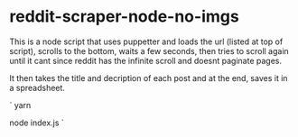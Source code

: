 # reddit-scraper-node-no-imgs

This is a node script that uses puppetter and loads the url (listed at top of script), scrolls to the bottom, waits a few seconds, then tries to scroll again until it cant since reddit has the infinite scroll and doesnt paginate pages.

It then takes the title and decription of each post and at the end, saves it in a spreadsheet. 

`
yarn

node index.js
`
